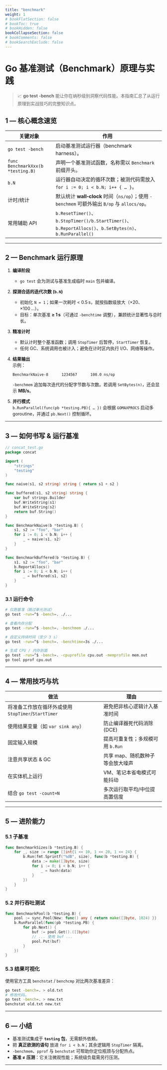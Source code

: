 ```yaml
---
title: "benchmark"
weight: 1
# bookFlatSection: false
# bookToc: true
# bookHidden: false
bookCollapseSection: false
# bookComments: false
# bookSearchExclude: false
---
```

# Go 基准测试（Benchmark）原理与实践

> 📈 **go test -bench** 能让你在纳秒级别洞察代码性能。本指南汇总了从运行原理到实战技巧的完整知识点。

## 1 — 核心概念速览

| 关键对象 | 作用 |
|---------|------|
| `go test -bench` | 启动基准测试运行器（benchmark harness）。 |
| `func BenchmarkXxx(b *testing.B)` | 声明一个基准测试函数，名称需以 `Benchmark` 前缀开头。 |
| `b.N` | 运行器自动决定的循环次数；被测代码需放入 `for i := 0; i < b.N; i++ { … }`。 |
| 计时/统计 | 默认统计 **wall‑clock** 时间（`ns/op`）；使用 `-benchmem` 可额外输出 `B/op` 与 `allocs/op`。 |
| 常用辅助 API | `b.ResetTimer()`、`b.StopTimer()/b.StartTimer()`、`b.ReportAllocs()`、`b.SetBytes(n)`、`b.RunParallel()` |

---

## 2 — Benchmark 运行原理

1. **编译阶段**  
   - `go test` 会为测试与基准生成临时 `main` 包并编译。

2. **探测合适的迭代次数 (`b.N`)**  
   - 初始化 `N = 1`；如果一次耗时 \< 0.5 s，就按指数级放大（×20、×100 …）。  
   - 目标：单次基准 **≥ 1 s**（可通过 `-benchtime` 调整），兼顾统计显著性与总时长。

3. **精准计时**  
   - 默认计时整个基准函数；调用 `StopTimer` 后暂停，`StartTimer` 恢复。  
   - 任何 GC、系统调用也被计入；避免在计时区内执行 I/O、网络等操作。

4. **结果输出**  
   示例：  
   ```text
   BenchmarkNaive-8      1234567      100.0 ns/op
   ```  
   `-benchmem` 追加每次迭代的分配字节数与次数。若调用 `SetBytes(n)`，还会显示 **MB/s**。

5. **并行模式**  
   `b.RunParallel(func(pb *testing.PB){ … })` 会根据 `GOMAXPROCS` 启动多 goroutine，并通过 `pb.Next()` 控制循环。

---

## 3 — 如何书写 & 运行基准

```go
// concat_test.go
package concat

import (
    "strings"
    "testing"
)

func naive(s1, s2 string) string { return s1 + s2 }

func buffered(s1, s2 string) string {
    var buf strings.Builder
    buf.WriteString(s1)
    buf.WriteString(s2)
    return buf.String()
}

func BenchmarkNaive(b *testing.B) {
    s1, s2 := "foo", "bar"
    for i := 0; i < b.N; i++ {
        _ = naive(s1, s2)
    }
}

func BenchmarkBuffered(b *testing.B) {
    s1, s2 := "foo", "bar"
    b.ReportAllocs()
    for i := 0; i < b.N; i++ {
        _ = buffered(s1, s2)
    }
}
```

### 3.1 运行命令

```bash
# 仅跑基准（跳过单元测试）
go test -run=^$ -bench=. ./...

# 查看内存分配
go test -run=^$ -bench=. -benchmem ./...

# 自定义持续时间（至少 3 s）
go test -run=^$ -bench=. -benchtime=3s ./...

# 生成 CPU / 内存剖面
go test -run=^$ -bench=. -cpuprofile cpu.out -memprofile mem.out
go tool pprof cpu.out
```

---

## 4 — 常用技巧与坑

| 做法 | 理由 |
|------|------|
| 将准备工作放在循环外或使用 `StopTimer`/`StartTimer` | 避免把非核心逻辑计入基准时间 |
| 使用结果变量（如 `var sink any`） | 防止编译器死代码消除 (DCE) |
| 固定输入规模 | 提高可重复性；多规模可用 `b.Run` |
| 注意共享状态 & GC | 共享 map、随机数种子等会放大噪声 |
| 在实体机上运行 | VM、笔记本省电模式可能抖动 |
| 结合 `go test -count=N` | 多次运行取平均/中位提高置信度 |

---

## 5 — 进阶能力

### 5.1 子基准

```go
func BenchmarkSizes(b *testing.B) {
    for _, size := range []int{1 << 10, 1 << 20, 1 << 24} {
        b.Run(fmt.Sprintf("%dB", size), func(b *testing.B) {
            data := make([]byte, size)
            for i := 0; i < b.N; i++ {
                _ = hash(data)
            }
        })
    }
}
```

### 5.2 并行吞吐测试

```go
func BenchmarkPool(b *testing.B) {
    pool := sync.Pool{New: func() any { return make([]byte, 1024) }}
    b.RunParallel(func(pb *testing.PB) {
        for pb.Next() {
            buf := pool.Get().([]byte)
            // ... 使用 buf ...
            pool.Put(buf)
        }
    })
}
```

### 5.3 结果可视化

使用官方工具 `benchstat` / `benchcmp` 对比两次基准差异：

```bash
go test -bench=. > old.txt
# 修改代码…
go test -bench=. > new.txt
benchstat old.txt new.txt
```

---

## 6 — 小结

- 基准测试集成于 **`testing` 包**，无需额外依赖。  
- 把 **真正欲测的语句** 放进 `for i < b.N`；其余逻辑用 `StopTimer` 隔离。  
- `-benchmem`、`pprof` 与 `benchstat` 可帮助你定位瓶颈与分配热点。  
- **基准 ≠ 压测**：它关注微观性能；系统级负载需另行压测。  

---

